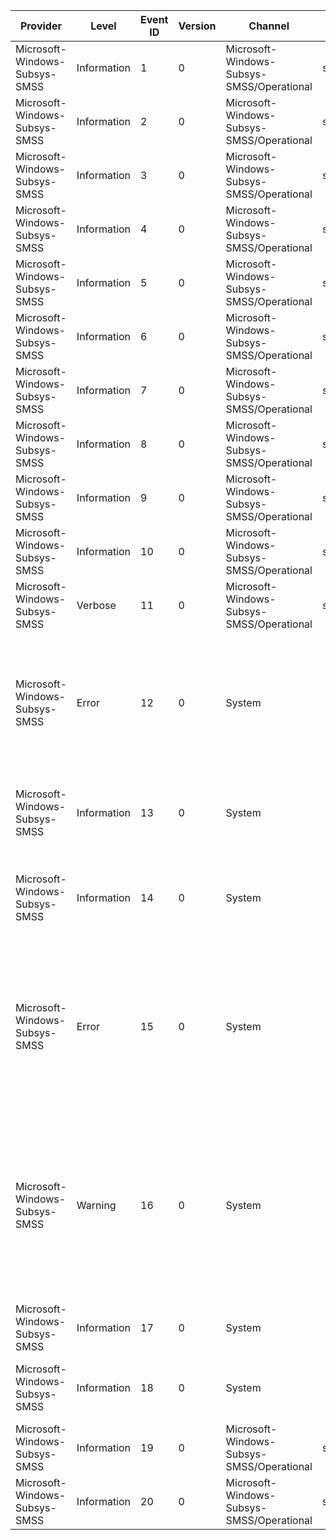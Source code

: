 Provider                       |  Level        |  Event ID  |  Version  |  Channel                                    |  Task                           |  Opcode  |  Keyword           |  Message
-------------------------------|---------------|------------|-----------|---------------------------------------------|---------------------------------|----------|--------------------|------------------------------------------------------------------------------------------------------------------------------------------------------------------------------------------------------------------
Microsoft-Windows-Subsys-SMSS  |  Information  |  1         |  0        |  Microsoft-Windows-Subsys-SMSS/Operational  |  smss:ExecuteImage              |  Start   |  smss:Diagnostics  |
Microsoft-Windows-Subsys-SMSS  |  Information  |  2         |  0        |  Microsoft-Windows-Subsys-SMSS/Operational  |  smss:ExecuteImage              |  Stop    |  smss:Diagnostics  |
Microsoft-Windows-Subsys-SMSS  |  Information  |  3         |  0        |  Microsoft-Windows-Subsys-SMSS/Operational  |  smss:InitializeRegistry        |  Start   |  smss:Diagnostics  |
Microsoft-Windows-Subsys-SMSS  |  Information  |  4         |  0        |  Microsoft-Windows-Subsys-SMSS/Operational  |  smss:InitializeRegistry        |  Stop    |  smss:Diagnostics  |
Microsoft-Windows-Subsys-SMSS  |  Information  |  5         |  0        |  Microsoft-Windows-Subsys-SMSS/Operational  |  smss:SetupExecuteList          |  Start   |  smss:Diagnostics  |
Microsoft-Windows-Subsys-SMSS  |  Information  |  6         |  0        |  Microsoft-Windows-Subsys-SMSS/Operational  |  smss:SetupExecuteList          |  Stop    |  smss:Diagnostics  |
Microsoft-Windows-Subsys-SMSS  |  Information  |  7         |  0        |  Microsoft-Windows-Subsys-SMSS/Operational  |  smss:BootExecuteList           |  Start   |  smss:Diagnostics  |
Microsoft-Windows-Subsys-SMSS  |  Information  |  8         |  0        |  Microsoft-Windows-Subsys-SMSS/Operational  |  smss:BootExecuteList           |  Stop    |  smss:Diagnostics  |
Microsoft-Windows-Subsys-SMSS  |  Information  |  9         |  0        |  Microsoft-Windows-Subsys-SMSS/Operational  |  smss:ProcessFileRenames        |  Start   |  smss:Diagnostics  |
Microsoft-Windows-Subsys-SMSS  |  Information  |  10        |  0        |  Microsoft-Windows-Subsys-SMSS/Operational  |  smss:ProcessFileRenames        |  Stop    |  smss:Diagnostics  |
Microsoft-Windows-Subsys-SMSS  |  Verbose      |  11        |  0        |  Microsoft-Windows-Subsys-SMSS/Operational  |  smss:FileRename                |          |  smss:Diagnostics  |
Microsoft-Windows-Subsys-SMSS  |  Error        |  12        |  0        |  System                                     |                                 |          |                    |  The crash dump file could not be created due to a lack of free space on the destination drive. Increasing the amount of free space on the destination drive may help prevent this error.
Microsoft-Windows-Subsys-SMSS  |  Information  |  13        |  0        |  System                                     |                                 |          |                    |  A run level switch from the {CurrentRunLevel} level to the {TargetRunLevel} level has started.
Microsoft-Windows-Subsys-SMSS  |  Information  |  14        |  0        |  System                                     |                                 |          |                    |  A run level switch from the {CurrentRunLevel} level to the {TargetRunLevel} level has ended successfully.
Microsoft-Windows-Subsys-SMSS  |  Error        |  15        |  0        |  System                                     |                                 |          |                    |  A run level switch from the {CurrentRunLevel} level to the {TargetRunLevel} level was failed by {AgentName} with the following error: {Error}For more details, please refer to events logged by this agent.
Microsoft-Windows-Subsys-SMSS  |  Warning      |  16        |  0        |  System                                     |                                 |          |                    |  A run level switch from the {CurrentRunLevel} level to the {TargetRunLevel} level was succeeded by {AgentName} with the following warning: {Error}For more details, please refer to events logged by this agent.
Microsoft-Windows-Subsys-SMSS  |  Information  |  17        |  0        |  System                                     |                                 |          |                    |  A platform binary was successfully executed.
Microsoft-Windows-Subsys-SMSS  |  Information  |  18        |  0        |  System                                     |                                 |          |                    |  An attempt to execute a platform binary failed with error code {Status}.
Microsoft-Windows-Subsys-SMSS  |  Information  |  19        |  0        |  Microsoft-Windows-Subsys-SMSS/Operational  |  smss:BootExecuteNoPnpSyncList  |  Start   |  smss:Diagnostics  |
Microsoft-Windows-Subsys-SMSS  |  Information  |  20        |  0        |  Microsoft-Windows-Subsys-SMSS/Operational  |  smss:BootExecuteNoPnpSyncList  |  Stop    |  smss:Diagnostics  |